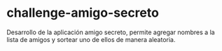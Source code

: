 # challenge-amigo-secreto
Desarrollo de la aplicación amigo secreto, permite agregar nombres a la lista de amigos y sortear uno de ellos de manera aleatoria.
